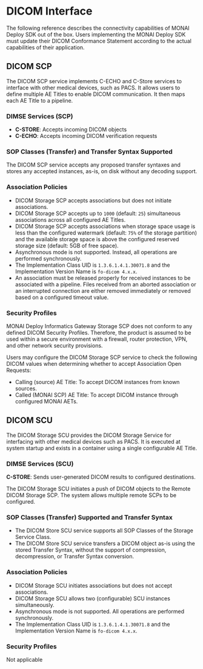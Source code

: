 <!--
SPDX-FileCopyrightText: © 2021-2022 MONAI Consortium
SPDX-License-Identifier: Apache License 2.0
-->

# DICOM Interface

The following reference describes the connectivity capabilities of MONAI Deploy SDK out of the box.
Users implementing the MONAI Deploy SDK must update their DICOM Conformance Statement according
to the actual capabilities of their application.

## DICOM SCP

The DICOM SCP service implements C-ECHO and C-Store services to interface with other medical devices,
such as PACS. It allows users to define multiple AE Titles to enable DICOM communication. It then
maps each AE Title to a pipeline.

### DIMSE Services (SCP)

- **C-STORE**: Accepts incoming DICOM objects
- **C-ECHO**: Accepts incoming DICOM verification requests

### SOP Classes (Transfer) and Transfer Syntax Supported

The DICOM SCP service accepts any proposed transfer syntaxes and stores any accepted instances, as-is, on
disk without any decoding support.

### Association Policies

- DICOM Storage SCP accepts associations but does not initiate associations.
- DICOM Storage SCP accepts up to `1000` (default: `25`) simultaneous associations across all configured AE Titles.
- DICOM Storage SCP accepts associations when storage space usage is less than the configured watermark (default: `75%` of the storage partition) and the available storage space is above the configured reserved storage size (default: 5GB of free space).
- Asynchronous mode is not supported. Instead, all operations are performed synchronously.
- The Implementation Class UID is `1.3.6.1.4.1.30071.8` and the Implementation Version Name is
  `fo-dicom 4.x.x`.
- An association must be released properly for received instances to be associated with a pipeline.
  Files received from an aborted association or an interrupted connection are either removed
  immediately or removed based on a configured timeout value.

### Security Profiles

MONAI Deploy Informatics Gateway Storage SCP does not conform to any defined DICOM Security Profiles. Therefore, the product is assumed to be used within a secure environment with a firewall, router protection, VPN, and other network security provisions.

Users may configure the DICOM Storage SCP service to check the following DICOM values when
determining whether to accept Association Open Requests:

- Calling (source) AE Title: To accept DICOM instances from known sources.
- Called (MONAI SCP) AE Title: To accept DICOM instance through configured MONAI AETs.

## DICOM SCU

The DICOM Storage SCU provides the DICOM Storage Service for interfacing with other medical
devices such as PACS. It is executed at system startup and exists in a container using a single
configurable AE Title.

### DIMSE Services (SCU)

**C-STORE**: Sends user-generated DICOM results to configured destinations.

The DICOM Storage SCU initiates a push of DICOM objects to the Remote DICOM Storage SCP.
The system allows multiple remote SCPs to be configured.

### SOP Classes (Transfer) Supported and Transfer Syntax

- The DICOM Store SCU service supports all SOP Classes of the Storage Service Class.
- The DICOM Store SCU service transfers a DICOM object as-is using the stored Transfer Syntax,
without the support of compression, decompression, or Transfer Syntax conversion.

### Association Policies

- DICOM Storage SCU initiates associations but does not accept associations.
- DICOM Storage SCU allows two (configurable) SCU instances simultaneously.
- Asynchronous mode is not supported. All operations are performed synchronously.
- The Implementation Class UID is `1.3.6.1.4.1.30071.8` and the Implementation Version Name is
  `fo-dicom 4.x.x`.

### Security Profiles

Not applicable
